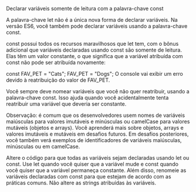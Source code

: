 Declarar variáveis somente de leitura com a palavra-chave const

A palavra-chave let não é a única nova forma de declarar variáveis. Na versão ES6, você também pode declarar variáveis usando a palavra-chave const.

const possui todos os recursos maravilhosos que let tem, com o bônus adicional que variáveis declaradas usando const são somente de leitura. Elas têm um valor constante, o que significa que a variável atribuída com const não pode ser atribuída novamente:

const FAV_PET = "Cats";
FAV_PET = "Dogs";
O console vai exibir um erro devido à reatribuição do valor de FAV_PET.

Você sempre deve nomear variáveis que você não quer reatribuir, usando a palavra-chave const. Isso ajuda quando você acidentalmente tenta reatribuir uma variável que deveria ser constante.

Observação: é comum que os desenvolvedores usem nomes de variáveis maiúsculas para valores imutáveis e minúsculas ou camelCase para valores mutáveis (objetos e arrays). Você aprenderá mais sobre objetos, arrays e valores imutáveis e mutáveis em desafios futuros. Em desafios posteriores, você também verá exemplos de identificadores de variáveis maiúsculas, minúsculas ou em camelCase.

Altere o código para que todas as variáveis sejam declaradas usando let ou const. Use let quando você quiser que a variável mude e const quando você quiser que a variável permaneça constante. Além disso, renomeie as variáveis declaradas com const para que estejam de acordo com as práticas comuns. Não altere as strings atribuídas às variáveis.
